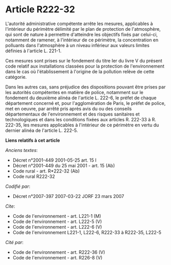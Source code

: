 # Article R222-32

L'autorité administrative compétente arrête les mesures, applicables à l'intérieur du périmètre délimité par le plan de
protection de l'atmosphère, qui sont de nature à permettre d'atteindre les objectifs fixés par celui-ci, notamment de
ramener, à l'intérieur de ce périmètre, la concentration en polluants dans l'atmosphère à un niveau inférieur aux valeurs
limites définies à l'article L. 221-1.

Ces mesures sont prises sur le fondement du titre Ier du livre V du présent code relatif aux installations classées pour la
protection de l'environnement dans le cas où l'établissement à l'origine de la pollution relève de cette catégorie.

Dans les autres cas, sans préjudice des dispositions pouvant être prises par les autorités compétentes en matière de police,
notamment sur le fondement du deuxième alinéa de l'article L. 222-6, le préfet de chaque département concerné et, pour
l'agglomération de Paris, le préfet de police, met en oeuvre, par arrêté pris après avis du ou des conseils départementaux de
l'environnement et des risques sanitaires et technologiques et dans les conditions fixées aux articles R. 222-33 à R. 222-35,
les mesures applicables à l'intérieur de ce périmètre en vertu du dernier alinéa de l'article L. 222-5.

**Liens relatifs à cet article**

_Anciens textes_:

  - Décret n°2001-449 2001-05-25 art. 15 I
  - Décret n°2001-449 du 25 mai 2001 - art. 15 (Ab)
  - Code rural - art. R*222-32 (Ab)
  - Code rural R222-32

_Codifié par_:

  - Décret n°2007-397 2007-03-22 JORF 23 mars 2007

_Cite_:

  - Code de l'environnement - art. L221-1 (M)
  - Code de l'environnement - art. L222-5 (V)
  - Code de l'environnement - art. L222-6 (V)
  - Code de l'environnement L221-1, L222-6, R222-33 à R222-35, L222-5

_Cité par_:

  - Code de l'environnement - art. R222-36 (V)
  - Code de l'environnement - art. R226-8 (V)

